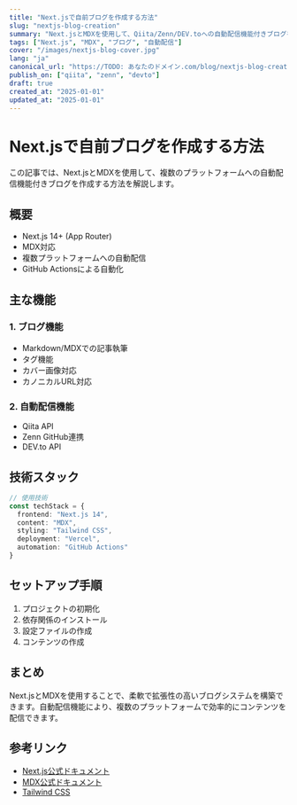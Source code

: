 ```yaml
---
title: "Next.jsで自前ブログを作成する方法"
slug: "nextjs-blog-creation"
summary: "Next.jsとMDXを使用して、Qiita/Zenn/DEV.toへの自動配信機能付きブログを作成する方法を解説します。"
tags: ["Next.js", "MDX", "ブログ", "自動配信"]
cover: "/images/nextjs-blog-cover.jpg"
lang: "ja"
canonical_url: "https://TODO: あなたのドメイン.com/blog/nextjs-blog-creation"
publish_on: ["qiita", "zenn", "devto"]
draft: true
created_at: "2025-01-01"
updated_at: "2025-01-01"
---
```


# Next.jsで自前ブログを作成する方法

この記事では、Next.jsとMDXを使用して、複数のプラットフォームへの自動配信機能付きブログを作成する方法を解説します。

## 概要

- Next.js 14+ (App Router)
- MDX対応
- 複数プラットフォームへの自動配信
- GitHub Actionsによる自動化

## 主な機能

### 1. ブログ機能
- Markdown/MDXでの記事執筆
- タグ機能
- カバー画像対応
- カノニカルURL対応

### 2. 自動配信機能
- Qiita API
- Zenn GitHub連携
- DEV.to API

## 技術スタック

```typescript
// 使用技術
const techStack = {
  frontend: "Next.js 14",
  content: "MDX",
  styling: "Tailwind CSS",
  deployment: "Vercel",
  automation: "GitHub Actions"
}
```

## セットアップ手順

1. プロジェクトの初期化
2. 依存関係のインストール
3. 設定ファイルの作成
4. コンテンツの作成

## まとめ

Next.jsとMDXを使用することで、柔軟で拡張性の高いブログシステムを構築できます。自動配信機能により、複数のプラットフォームで効率的にコンテンツを配信できます。

## 参考リンク

- [Next.js公式ドキュメント](https://nextjs.org/docs)
- [MDX公式ドキュメント](https://mdxjs.com/)
- [Tailwind CSS](https://tailwindcss.com/)
